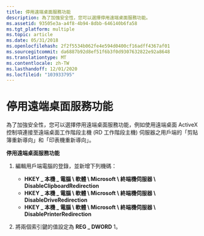 ```yaml
---
title: 停用遠端桌面服務功能
description: 為了加強安全性，您可以選擇停用遠端桌面服務功能。
ms.assetid: 93505e3a-a4f8-4b94-8dbb-646140b6fa58
ms.tgt_platform: multiple
ms.topic: article
ms.date: 05/31/2018
ms.openlocfilehash: 2f2f5534b062fe4e594d0400cf16adff4367af01
ms.sourcegitcommit: da6887b92d8ef51f6b3f0d9307632822e92a8648
ms.translationtype: MT
ms.contentlocale: zh-TW
ms.lasthandoff: 12/01/2020
ms.locfileid: "103933795"
---
```

# <a name="disabling-remote-desktop-services-features"></a>停用遠端桌面服務功能

為了加強安全性，您可以選擇停用遠端桌面服務功能，例如使用遠端桌面 ActiveX 控制項連接至遠端桌面工作階段主機 (RD 工作階段主機) 伺服器之用戶端的「剪貼簿重新導向」和「印表機重新導向」。

**停用遠端桌面服務功能**

1.  編輯用戶端電腦的登錄，並新增下列機碼：

    -   **HKEY \_ 本機 \_ 電腦 \\ 軟體 \\ Microsoft \\ 終端機伺服器 \\ DisableClipboardRedirection**
    -   **HKEY \_ 本機 \_ 電腦 \\ 軟體 \\ Microsoft \\ 終端機伺服器 \\ DisableDriveRedirection**
    -   **HKEY \_ 本機 \_ 電腦 \\ 軟體 \\ Microsoft \\ 終端機伺服器 \\ DisablePrinterRedirection**

2.  將兩個索引鍵的值設定為 **REG \_ DWORD** 1。

 

 




